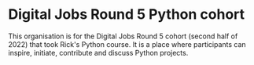 # Digital Jobs Round 5 Python cohort
This organisation is for the Digital Jobs Round 5 cohort (second half of 2022) that took Rick's Python course. It is a place where participants can inspire, initiate, contribute and discuss Python projects.

